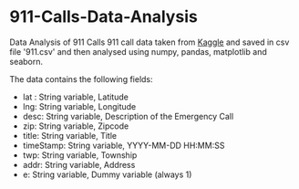 # 911-Calls-Data-Analysis
Data Analysis of 911 Calls
911 call data taken from [Kaggle](https://www.kaggle.com/mchirico/montcoalert) and saved in csv file '911.csv' and then analysed using numpy, pandas, matplotlib and seaborn. 

The data contains the following fields:

* lat : String variable, Latitude
* lng: String variable, Longitude
* desc: String variable, Description of the Emergency Call
* zip: String variable, Zipcode
* title: String variable, Title
* timeStamp: String variable, YYYY-MM-DD HH:MM:SS
* twp: String variable, Township
* addr: String variable, Address
* e: String variable, Dummy variable (always 1)
